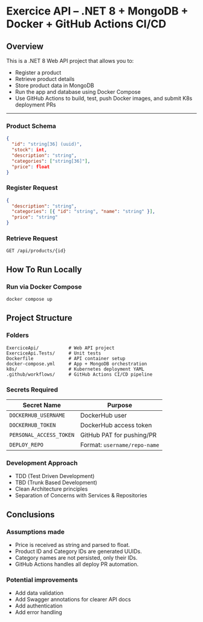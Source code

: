 # Exercice API – .NET 8 + MongoDB + Docker + GitHub Actions CI/CD

## Overview

This is a .NET 8 Web API project that allows you to:

- Register a product
- Retrieve product details
- Store product data in MongoDB
- Run the app and database using Docker Compose
- Use GitHub Actions to build, test, push Docker images, and submit K8s deployment PRs

---

### Product Schema

```json
{
  "id": "string[36] (uuid)",
  "stock": int,
  "description": "string",
  "categories": ["string[36]"],
  "price": float
}
```

### Register Request
```json
{
  "description": "string",
  "categories": [{ "id": "string", "name": "string" }],
  "price": "string"
}
```

### Retrieve Request
```
GET /api/products/{id}
```

## How To Run Locally

### Run via Docker Compose
```bash
docker compose up
``` 

## Project Structure

### Folders
```
ExerciceApi/           # Web API project
ExerciceApi.Tests/     # Unit tests
Dockerfile             # API container setup
docker-compose.yml     # App + MongoDB orchestration
k8s/                   # Kubernetes deployment YAML
.github/workflows/     # GitHub Actions CI/CD pipeline
```
### Secrets Required

| Secret Name             | Purpose                      |
| ----------------------- | ---------------------------- |
| `DOCKERHUB_USERNAME`    | DockerHub user               |
| `DOCKERHUB_TOKEN`       | DockerHub access token       |
| `PERSONAL_ACCESS_TOKEN` | GitHub PAT for pushing/PR    |
| `DEPLOY_REPO`           | Format: `username/repo-name` |

### Development Approach

- TDD (Test Driven Development)
- TBD (Trunk Based Development)
- Clean Architecture principles
- Separation of Concerns with Services & Repositories

## Conclusions
### Assumptions made
- Price is received as string and parsed to float.
- Product ID and Category IDs are generated UUIDs.
- Category names are not persisted, only their IDs.
- GitHub Actions handles all deploy PR automation.

### Potential improvements
- Add data validation
- Add Swagger annotations for clearer API docs
- Add authentication
- Add error handling